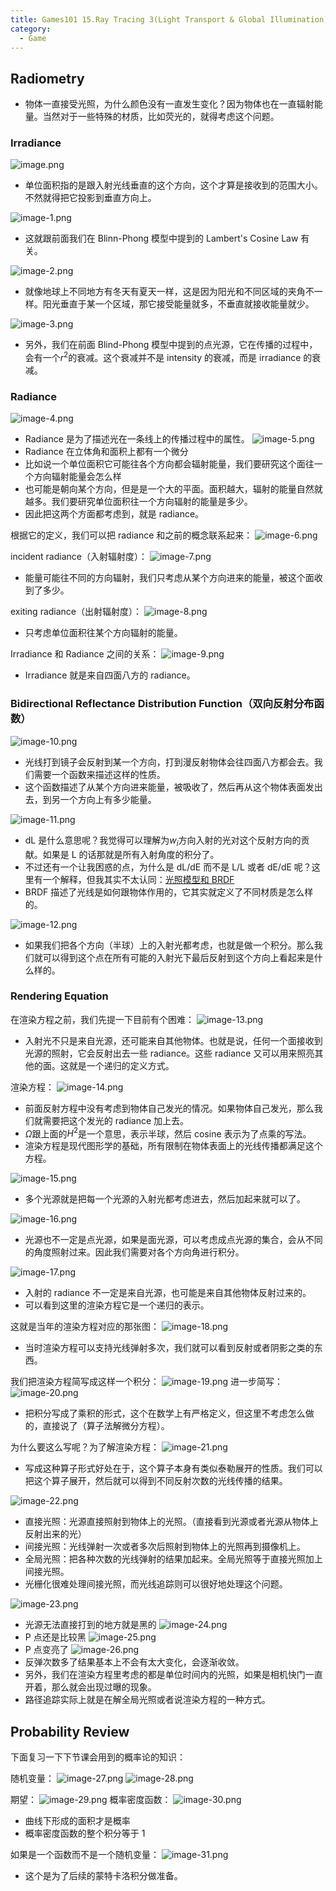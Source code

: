```yaml
---
title: Games101 15.Ray Tracing 3(Light Transport & Global Illumination)
category:
  - Game
---
```


## Radiometry

- 物体一直接受光照，为什么颜色没有一直发生变化？因为物体也在一直辐射能量。当然对于一些特殊的材质，比如荧光的，就得考虑这个问题。

### Irradiance

![image.png](/images/Pub_Note_Games101_15/image.png)

- 单位面积指的是跟入射光线垂直的这个方向，这个才算是接收到的范围大小。不然就得把它投影到垂直方向上。

![image-1.png](/images/Pub_Note_Games101_15/image-1.png)

- 这就跟前面我们在 Blinn-Phong 模型中提到的 Lambert's Cosine Law 有关。

![image-2.png](/images/Pub_Note_Games101_15/image-2.png)

- 就像地球上不同地方有冬天有夏天一样，这是因为阳光和不同区域的夹角不一样。阳光垂直于某一个区域，那它接受能量就多，不垂直就接收能量就少。

![image-3.png](/images/Pub_Note_Games101_15/image-3.png)

- 另外，我们在前面 Blind-Phong 模型中提到的点光源，它在传播的过程中，会有一个$r^2$的衰减。这个衰减并不是 intensity 的衰减，而是 irradiance 的衰减。

### Radiance

![image-4.png](/images/Pub_Note_Games101_15/image-4.png)

- Radiance 是为了描述光在一条线上的传播过程中的属性。
  ![image-5.png](/images/Pub_Note_Games101_15/image-5.png)
- Radiance 在立体角和面积上都有一个微分
- 比如说一个单位面积它可能往各个方向都会辐射能量，我们要研究这个面往一个方向辐射能量会怎么样
- 也可能是朝向某个方向，但是是一个大的平面。面积越大，辐射的能量自然就越多。我们要研究单位面积往一个方向辐射的能量是多少。
- 因此把这两个方面都考虑到，就是 radiance。

根据它的定义，我们可以把 radiance 和之前的概念联系起来：
![image-6.png](/images/Pub_Note_Games101_15/image-6.png)

incident radiance（入射辐射度）：
![image-7.png](/images/Pub_Note_Games101_15/image-7.png)

- 能量可能往不同的方向辐射，我们只考虑从某个方向进来的能量，被这个面收到了多少。

exiting radiance（出射辐射度）：
![image-8.png](/images/Pub_Note_Games101_15/image-8.png)

- 只考虑单位面积往某个方向辐射的能量。

Irradiance 和 Radiance 之间的关系：
![image-9.png](/images/Pub_Note_Games101_15/image-9.png)

- Irradiance 就是来自四面八方的 radiance。

### Bidirectional Reflectance Distribution Function（双向反射分布函数）

![image-10.png](/images/Pub_Note_Games101_15/image-10.png)

- 光线打到镜子会反射到某一个方向，打到漫反射物体会往四面八方都会去。我们需要一个函数来描述这样的性质。
- 这个函数描述了从某个方向进来能量，被吸收了，然后再从这个物体表面发出去，到另一个方向上有多少能量。

![image-11.png](/images/Pub_Note_Games101_15/image-11.png)

- dL 是什么意思呢？我觉得可以理解为$w_i$方向入射的光对这个反射方向的贡献。如果是 L 的话那就是所有入射角度的积分了。
- 不过还有一个让我困惑的点，为什么是 dL/dE 而不是 L/L 或者 dE/dE 呢？这里有一个解释，但我其实不太认同：[光照模型和 BRDF](https://blog.csdn.net/weixin_41978699/article/details/121112077)
- BRDF 描述了光线是如何跟物体作用的，它其实就定义了不同材质是怎么样的。

![image-12.png](/images/Pub_Note_Games101_15/image-12.png)

- 如果我们把各个方向（半球）上的入射光都考虑，也就是做一个积分。那么我们就可以得到这个点在所有可能的入射光下最后反射到这个方向上看起来是什么样的。

### Rendering Equation

在渲染方程之前，我们先提一下目前有个困难：
![image-13.png](/images/Pub_Note_Games101_15/image-13.png)

- 入射光不只是来自光源，还可能来自其他物体。也就是说，任何一个面接收到光源的照射，它会反射出去一些 radiance。这些 radiance 又可以用来照亮其他的面。这就是一个递归的定义方式。

渲染方程：
![image-14.png](/images/Pub_Note_Games101_15/image-14.png)

- 前面反射方程中没有考虑到物体自己发光的情况。如果物体自己发光，那么我们就需要把这个发光的 radiance 加上去。
- $\Omega$跟上面的$H^2$是一个意思，表示半球，然后 cosine 表示为了点乘的写法。
- 渲染方程是现代图形学的基础，所有限制在物体表面上的光线传播都满足这个方程。

![image-15.png](/images/Pub_Note_Games101_15/image-15.png)

- 多个光源就是把每一个光源的入射光都考虑进去，然后加起来就可以了。

![image-16.png](/images/Pub_Note_Games101_15/image-16.png)

- 光源也不一定是点光源，如果是面光源，可以考虑成点光源的集合，会从不同的角度照射过来。因此我们需要对各个方向角进行积分。

![image-17.png](/images/Pub_Note_Games101_15/image-17.png)

- 入射的 radiance 不一定是来自光源，也可能是来自其他物体反射过来的。
- 可以看到这里的渲染方程它是一个递归的表示。

这就是当年的渲染方程对应的那张图：
![image-18.png](/images/Pub_Note_Games101_15/image-18.png)

- 当时渲染方程可以支持光线弹射多次，我们就可以看到反射或者阴影之类的东西。

我们把渲染方程简写成这样一个积分：
![image-19.png](/images/Pub_Note_Games101_15/image-19.png)
进一步简写：
![image-20.png](/images/Pub_Note_Games101_15/image-20.png)

- 把积分写成了乘积的形式，这个在数学上有严格定义，但这里不考虑怎么做的，直接说了（算子法解微分方程）。

为什么要这么写呢？为了解渲染方程：
![image-21.png](/images/Pub_Note_Games101_15/image-21.png)

- 写成这种算子形式好处在于，这个算子本身有类似泰勒展开的性质。我们可以把这个算子展开，然后就可以得到不同反射次数的光线传播的结果。

![image-22.png](/images/Pub_Note_Games101_15/image-22.png)

- 直接光照：光源直接照射到物体上的光照。（直接看到光源或者光源从物体上反射出来的光）
- 间接光照：光线弹射一次或者多次后照射到物体上的光照再到摄像机上。
- 全局光照：把各种次数的光线弹射的结果加起来。全局光照等于直接光照加上间接光照。
- 光栅化很难处理间接光照，而光线追踪则可以很好地处理这个问题。

![image-23.png](/images/Pub_Note_Games101_15/image-23.png)

- 光源无法直接打到的地方就是黑的
  ![image-24.png](/images/Pub_Note_Games101_15/image-24.png)
- P 点还是比较黑
  ![image-25.png](/images/Pub_Note_Games101_15/image-25.png)
- P 点变亮了
  ![image-26.png](/images/Pub_Note_Games101_15/image-26.png)
- 反弹次数多了结果基本上不会有太大变化，会逐渐收敛。
- 另外，我们在渲染方程里考虑的都是单位时间内的光照，如果是相机快门一直开着，那么就会出现过曝的现象。
- 路径追踪实际上就是在解全局光照或者说渲染方程的一种方式。

## Probability Review

下面复习一下下节课会用到的概率论的知识：

随机变量：
![image-27.png](/images/Pub_Note_Games101_15/image-27.png)
![image-28.png](/images/Pub_Note_Games101_15/image-28.png)

期望：
![image-29.png](/images/Pub_Note_Games101_15/image-29.png)
概率密度函数：
![image-30.png](/images/Pub_Note_Games101_15/image-30.png)

- 曲线下形成的面积才是概率
- 概率密度函数的整个积分等于 1

如果是一个函数而不是一个随机变量：
![image-31.png](/images/Pub_Note_Games101_15/image-31.png)

- 这个是为了后续的蒙特卡洛积分做准备。
